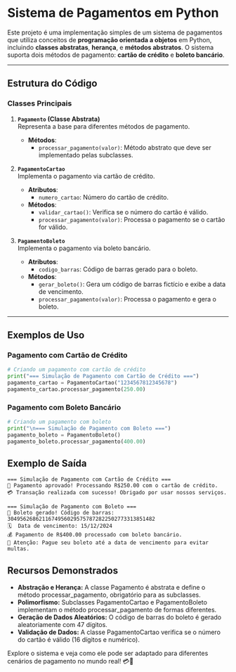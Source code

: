 # Sistema de Pagamentos em Python

Este projeto é uma implementação simples de um sistema de pagamentos que utiliza conceitos de **programação orientada a objetos** em Python, incluindo **classes abstratas**, **herança**, e **métodos abstratos**. O sistema suporta dois métodos de pagamento: **cartão de crédito** e **boleto bancário**.

---

## Estrutura do Código

### Classes Principais

1. **`Pagamento` (Classe Abstrata)**  
   Representa a base para diferentes métodos de pagamento.  
   - **Métodos**: 
     - `processar_pagamento(valor)`: Método abstrato que deve ser implementado pelas subclasses.

2. **`PagamentoCartao`**  
   Implementa o pagamento via cartão de crédito.  
   - **Atributos**: 
     - `numero_cartao`: Número do cartão de crédito.  
   - **Métodos**: 
     - `validar_cartao()`: Verifica se o número do cartão é válido.
     - `processar_pagamento(valor)`: Processa o pagamento se o cartão for válido.

3. **`PagamentoBoleto`**  
   Implementa o pagamento via boleto bancário.  
   - **Atributos**: 
     - `codigo_barras`: Código de barras gerado para o boleto.  
   - **Métodos**: 
     - `gerar_boleto()`: Gera um código de barras fictício e exibe a data de vencimento.
     - `processar_pagamento(valor)`: Processa o pagamento e gera o boleto.

---

## Exemplos de Uso

### Pagamento com Cartão de Crédito
```python
# Criando um pagamento com cartão de crédito
print("=== Simulação de Pagamento com Cartão de Crédito ===")
pagamento_cartao = PagamentoCartao("1234567812345678")
pagamento_cartao.processar_pagamento(250.00)
````
### Pagamento com Boleto Bancário
````python
# Criando um pagamento com boleto
print("\n=== Simulação de Pagamento com Boleto ===")
pagamento_boleto = PagamentoBoleto()
pagamento_boleto.processar_pagamento(400.00)
````
## Exemplo de Saída
````plaintext
=== Simulação de Pagamento com Cartão de Crédito ===
🔔 Pagamento aprovado! Processando R$250.00 com o cartão de crédito.
💳 Transação realizada com sucesso! Obrigado por usar nossos serviços.

=== Simulação de Pagamento com Boleto ===
📄 Boleto gerado! Código de barras: 30495626862116749560295757872822502773313851482
🗓️  Data de vencimento: 15/12/2024
💰 Pagamento de R$400.00 processado com boleto bancário.
🔔 Atenção: Pague seu boleto até a data de vencimento para evitar multas.
````
## Recursos Demonstrados
- **Abstração e Herança:**
A classe Pagamento é abstrata e define o método processar_pagamento, obrigatório para as subclasses.
- **Polimorfismo:**
Subclasses PagamentoCartao e PagamentoBoleto implementam o método processar_pagamento de formas diferentes.
- **Geração de Dados Aleatórios:**
O código de barras do boleto é gerado aleatoriamente com 47 dígitos.
- **Validação de Dados:**
A classe PagamentoCartao verifica se o número do cartão é válido (16 dígitos e numérico).


Explore o sistema e veja como ele pode ser adaptado para diferentes cenários de pagamento no mundo real! 💳📄
